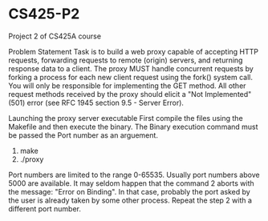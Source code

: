 # CS425-P2
Project 2 of CS425A course

Problem Statement
Task is to build a web proxy capable of accepting HTTP requests, forwarding requests to
remote (origin) servers, and returning response data to a client. The proxy MUST
handle concurrent requests by forking a process for each new client request using
the fork() system call. You will only be responsible for implementing the GET method. All other
request methods received by the proxy should elicit a "Not Implemented" (501) error (see RFC
1945 section 9.5 - Server Error).

Launching the proxy server executable
First compile the files using the Makefile and then execute the binary. The Binary execution command must be passed the Port number as an arguement.

1. make
2. ./proxy <Port number>

Port numbers are limited to the range 0-65535. Usually port numbers above 5000 are available. It may seldom happen that the command 2 aborts with the message: "Error on Binding". In that case, probably the port asked by the user is already taken by some other process. Repeat the step 2 with a different port number.